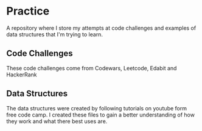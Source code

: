 # Practice
A repository where I store my attempts at code challenges and examples of data structures that I'm trying to learn.

## Code Challenges

These code challenges come from Codewars, Leetcode, Edabit and HackerRank

## Data Structures

The data structures were created by following tutorials on youtube form free code camp. I created these files to gain a better understanding of how they work and what there best uses are.
